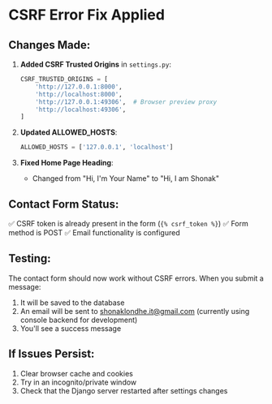 # CSRF Error Fix Applied

## Changes Made:

1. **Added CSRF Trusted Origins** in `settings.py`:
   ```python
   CSRF_TRUSTED_ORIGINS = [
       'http://127.0.0.1:8000',
       'http://localhost:8000',
       'http://127.0.0.1:49306',  # Browser preview proxy
       'http://localhost:49306',
   ]
   ```

2. **Updated ALLOWED_HOSTS**:
   ```python
   ALLOWED_HOSTS = ['127.0.0.1', 'localhost']
   ```

3. **Fixed Home Page Heading**:
   - Changed from "Hi, I'm Your Name" to "Hi, I am Shonak"

## Contact Form Status:
✅ CSRF token is already present in the form (`{% csrf_token %}`)
✅ Form method is POST
✅ Email functionality is configured

## Testing:
The contact form should now work without CSRF errors. When you submit a message:
1. It will be saved to the database
2. An email will be sent to shonaklondhe.it@gmail.com (currently using console backend for development)
3. You'll see a success message

## If Issues Persist:
1. Clear browser cache and cookies
2. Try in an incognito/private window
3. Check that the Django server restarted after settings changes
